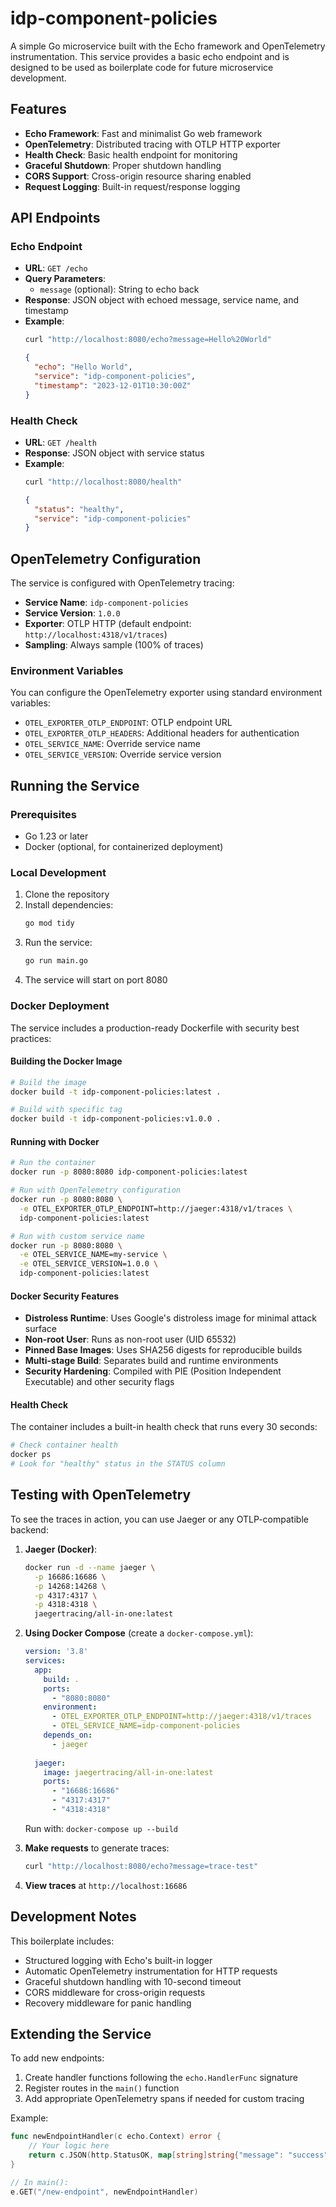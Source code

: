 # idp-component-policies

A simple Go microservice built with the Echo framework and OpenTelemetry instrumentation. This service provides a basic echo endpoint and is designed to be used as boilerplate code for future microservice development.

## Features

- **Echo Framework**: Fast and minimalist Go web framework
- **OpenTelemetry**: Distributed tracing with OTLP HTTP exporter
- **Health Check**: Basic health endpoint for monitoring
- **Graceful Shutdown**: Proper shutdown handling
- **CORS Support**: Cross-origin resource sharing enabled
- **Request Logging**: Built-in request/response logging

## API Endpoints

### Echo Endpoint
- **URL**: `GET /echo`
- **Query Parameters**:
  - `message` (optional): String to echo back
- **Response**: JSON object with echoed message, service name, and timestamp
- **Example**: 
  ```bash
  curl "http://localhost:8080/echo?message=Hello%20World"
  ```
  ```json
  {
    "echo": "Hello World",
    "service": "idp-component-policies",
    "timestamp": "2023-12-01T10:30:00Z"
  }
  ```

### Health Check
- **URL**: `GET /health`
- **Response**: JSON object with service status
- **Example**:
  ```bash
  curl "http://localhost:8080/health"
  ```
  ```json
  {
    "status": "healthy",
    "service": "idp-component-policies"
  }
  ```

## OpenTelemetry Configuration

The service is configured with OpenTelemetry tracing:
- **Service Name**: `idp-component-policies`
- **Service Version**: `1.0.0`
- **Exporter**: OTLP HTTP (default endpoint: `http://localhost:4318/v1/traces`)
- **Sampling**: Always sample (100% of traces)

### Environment Variables

You can configure the OpenTelemetry exporter using standard environment variables:
- `OTEL_EXPORTER_OTLP_ENDPOINT`: OTLP endpoint URL
- `OTEL_EXPORTER_OTLP_HEADERS`: Additional headers for authentication
- `OTEL_SERVICE_NAME`: Override service name
- `OTEL_SERVICE_VERSION`: Override service version

## Running the Service

### Prerequisites
- Go 1.23 or later
- Docker (optional, for containerized deployment)

### Local Development
1. Clone the repository
2. Install dependencies:
   ```bash
   go mod tidy
   ```
3. Run the service:
   ```bash
   go run main.go
   ```
4. The service will start on port 8080

### Docker Deployment

The service includes a production-ready Dockerfile with security best practices:

#### Building the Docker Image
```bash
# Build the image
docker build -t idp-component-policies:latest .

# Build with specific tag
docker build -t idp-component-policies:v1.0.0 .
```

#### Running with Docker
```bash
# Run the container
docker run -p 8080:8080 idp-component-policies:latest

# Run with OpenTelemetry configuration
docker run -p 8080:8080 \
  -e OTEL_EXPORTER_OTLP_ENDPOINT=http://jaeger:4318/v1/traces \
  idp-component-policies:latest

# Run with custom service name
docker run -p 8080:8080 \
  -e OTEL_SERVICE_NAME=my-service \
  -e OTEL_SERVICE_VERSION=1.0.0 \
  idp-component-policies:latest
```

#### Docker Security Features
- **Distroless Runtime**: Uses Google's distroless image for minimal attack surface
- **Non-root User**: Runs as non-root user (UID 65532)
- **Pinned Base Images**: Uses SHA256 digests for reproducible builds
- **Multi-stage Build**: Separates build and runtime environments
- **Security Hardening**: Compiled with PIE (Position Independent Executable) and other security flags

#### Health Check
The container includes a built-in health check that runs every 30 seconds:
```bash
# Check container health
docker ps
# Look for "healthy" status in the STATUS column
```

## Testing with OpenTelemetry

To see the traces in action, you can use Jaeger or any OTLP-compatible backend:

1. **Jaeger (Docker)**:
   ```bash
   docker run -d --name jaeger \
     -p 16686:16686 \
     -p 14268:14268 \
     -p 4317:4317 \
     -p 4318:4318 \
     jaegertracing/all-in-one:latest
   ```

2. **Using Docker Compose** (create a `docker-compose.yml`):
   ```yaml
   version: '3.8'
   services:
     app:
       build: .
       ports:
         - "8080:8080"
       environment:
         - OTEL_EXPORTER_OTLP_ENDPOINT=http://jaeger:4318/v1/traces
         - OTEL_SERVICE_NAME=idp-component-policies
       depends_on:
         - jaeger
     
     jaeger:
       image: jaegertracing/all-in-one:latest
       ports:
         - "16686:16686"
         - "4317:4317"
         - "4318:4318"
   ```
   
   Run with: `docker-compose up --build`

3. **Make requests** to generate traces:
   ```bash
   curl "http://localhost:8080/echo?message=trace-test"
   ```

4. **View traces** at `http://localhost:16686`

## Development Notes

This boilerplate includes:
- Structured logging with Echo's built-in logger
- Automatic OpenTelemetry instrumentation for HTTP requests
- Graceful shutdown handling with 10-second timeout
- CORS middleware for cross-origin requests
- Recovery middleware for panic handling

## Extending the Service

To add new endpoints:
1. Create handler functions following the `echo.HandlerFunc` signature
2. Register routes in the `main()` function
3. Add appropriate OpenTelemetry spans if needed for custom tracing

Example:
```go
func newEndpointHandler(c echo.Context) error {
    // Your logic here
    return c.JSON(http.StatusOK, map[string]string{"message": "success"})
}

// In main():
e.GET("/new-endpoint", newEndpointHandler)
```
